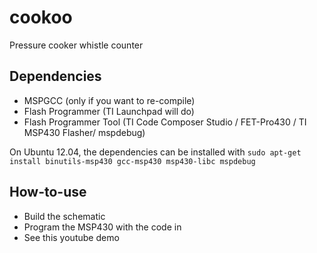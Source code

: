 cookoo
======

Pressure cooker whistle counter

Dependencies
------------

- MSPGCC (only if you want to re-compile)
- Flash Programmer (TI Launchpad will do)
- Flash Programmer Tool (TI Code Composer Studio / FET-Pro430 / TI MSP430 Flasher/ mspdebug)

On Ubuntu 12.04, the dependencies can be installed with `sudo apt-get install binutils-msp430 gcc-msp430 msp430-libc mspdebug`

How-to-use
----------

- Build the schematic
- Program the MSP430 with the code in
- See this youtube demo
